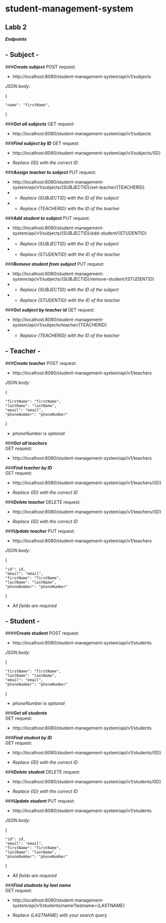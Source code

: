 # student-management-system

## Labb 2

**_Endpoints_**

## - Subject -

###**_Create subject_**
POST request:
- http://localhost:8080/student-management-system/api/v1/subjects

_JSON body:_

{

    "name": "firstName",

}

###**_Get all subjects_**
GET request:
- http://localhost:8080/student-management-system/api/v1/subjects

###**_Find subject by ID_**
GET request:
- http://localhost:8080/student-management-system/api/v1/subjects/{ID}

- _Replace {ID} with the correct ID_

###**_Assign teacher to subject_**
PUT request:
- http://localhost:8080/student-management-system/api/v1/subjects/{SUBJECTID}/set-teacher/{TEACHERID}
- - _Replace {SUBJECTID} with the ID of the subject_
- - _Replace {TEACHERID} with the ID of the teacher_

###**_Add student to subject_**
PUT request:
- http://localhost:8080/student-management-system/api/v1/subjects/{SUBJECTID}/add-student/{STUDENTID}
- - _Replace {SUBJECTID} with the ID of the subject_
- - _Replace {STUDENTID} with the ID of the teacher_

###**_Remove student from subject_**
PUT request:
- http://localhost:8080/student-management-system/api/v1/subjects/{SUBJECTID}/remove-student/{STUDENTID}
- - _Replace {SUBJECTID} with the ID of the subject_
- - _Replace {STUDENTID} with the ID of the teacher_

###**_Get subject by teacher id_**
GET request:
- http://localhost:8080/student-management-system/api/v1/subjects/teacher/{TEACHERID}
- - _Replace {TEACHERID} with the ID of the teacher_

## - Teacher -

###**_Create teacher_**
POST request:
- http://localhost:8080/student-management-system/api/v1/teachers

_JSON body:_

{

    "firstName": "firstName",
    "lastName": "lastName",
    "email": "email",
    "phoneNumber": "phoneNumber"
}
- _phoneNumber is optional_
  
###**_Get all teachers_**  
GET request:
- http://localhost:8080/student-management-system/api/v1/teachers

###**_Find teacher by ID_**  
GET request:
- http://localhost:8080/student-management-system/api/v1/teachers/{ID}

- _Replace {ID} with the correct ID_

###**_Delete teacher_**
DELETE request:
- http://localhost:8080/student-management-system/api/v1/teachers/{ID}

- _Replace {ID} with the correct ID_

###**_Update teacher_**
PUT request:
- http://localhost:8080/student-management-system/api/v1/teachers

_JSON body:_

{

    "id": id,
    "email": "email",
    "firstName": "firstName",
    "lastName": "lastName",
    "phoneNumber": "phoneNumber"
}

- _All fields are required_

## - Student - 
####**Create student** 
POST request:
- http://localhost:8080/student-management-system/api/v1/students

_JSON body:_

{

    "firstName": "firstName",
    "lastName": "lastName",
    "email": "email",
    "phoneNumber": "phoneNumber"
}
- _phoneNumber is optional_


###**_Get all students_**  
GET request:
- http://localhost:8080/student-management-system/api/v1/students


###**_Find student by ID_**  
GET request:
- http://localhost:8080/student-management-system/api/v1/students/{ID}

- _Replace {ID} with the correct ID_


###**_Delete student_** 
DELETE request:
- http://localhost:8080/student-management-system/api/v1/students/{ID}

- _Replace {ID} with the correct ID_


###**_Update student_** 
PUT request:
- http://localhost:8080/student-management-system/api/v1/students

_JSON body:_

{

    "id": id,
    "email": "email",
    "firstName": "firstName",
    "lastName": "lastName",
    "phoneNumber": "phoneNumber"
}

- _All fields are required_


###**_Find students by last name_**  
GET request:
- http://localhost:8080/student-management-system/api/v1/students/name?lastname={LASTNAME}

- _Replace {LASTNAME} with your search query_
